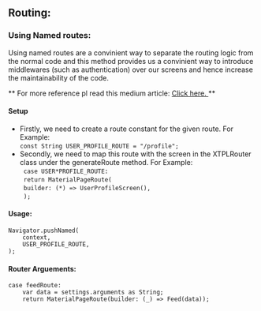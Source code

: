 ## Routing:

### Using Named routes:

Using named routes are a convinient way to separate the routing logic from the normal code and this method provides us a convinient way to introduce middlewares (such as authentication) over our screens and hence increase the maintainability of the code.

** For more reference pl read this medium article: [Click here. ](https://medium.com/flutter-community/clean-navigation-in-flutter-using-generated-routes-891bd6e000df)**

#### Setup

- Firstly, we need to create a route constant for the given route. For Example:  
  `const String USER_PROFILE_ROUTE = "/profile";`
- Secondly, we need to map this route with the screen in the XTPLRouter class under the generateRoute method. For Example:  
  ` case USER*PROFILE_ROUTE:`  
  ` return MaterialPageRoute(`  
  ` builder: (*) => UserProfileScreen(),`  
  ` );`

#### Usage:

    Navigator.pushNamed(
        context,
        USER_PROFILE_ROUTE,
    );

#### Router Arguements:

    case feedRoute:
        var data = settings.arguments as String;
        return MaterialPageRoute(builder: (_) => Feed(data));
